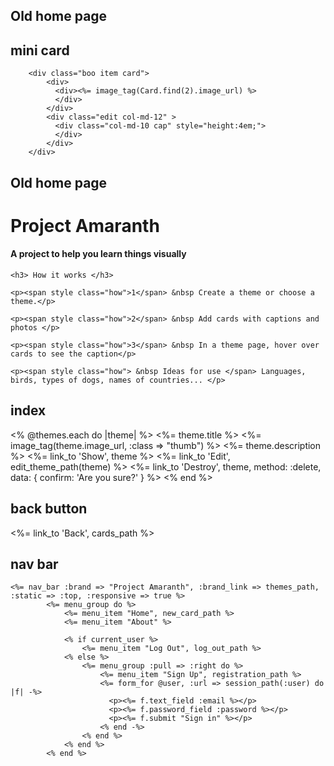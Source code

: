 

Old home page
------------------------------------------






mini card
------------------------------------------

        <div class="boo item card">
            <div>
              <div><%= image_tag(Card.find(2).image_url) %>
              </div>
            </div>
            <div class="edit col-md-12" >
              <div class="col-md-10 cap" style="height:4em;">
              </div>
            </div>
        </div>






Old home page
------------------------------------------

<h1> Project Amaranth </h1>
	<h4>A project to help you learn things visually </h4>  

	<h3> How it works </h3> 

	<p><span style class="how">1</span> &nbsp Create a theme or choose a theme.</p>

	<p><span style class="how">2</span> &nbsp Add cards with captions and photos </p>

	<p><span style class="how">3</span> &nbsp In a theme page, hover over cards to see the caption</p> 

	<p><span style class="how"> &nbsp Ideas for use </span> Languages, birds, types of dogs, names of countries... </p> 










index
------------------------------------------
  <tbody>
    <% @themes.each do |theme| %>
      <tr class="rows">
        <td><%= theme.title %></td>
        <td><%= image_tag(theme.image_url, :class => "thumb")  %></td>
        <td><%= theme.description %></td>
        <td><%= link_to 'Show', theme %></td>
        <td><%= link_to 'Edit', edit_theme_path(theme) %></td>
        <td><%= link_to 'Destroy', theme, method: :delete, data: { confirm: 'Are you sure?' } %></td>
      </tr>
    <% end %>





back button
------------------------------------------
<%= link_to 'Back', cards_path %>
	


nav bar 
------------------------------------------
	<%= nav_bar :brand => "Project Amaranth", :brand_link => themes_path,  :static => :top, :responsive => true %> 
			<%= menu_group do %> 
				<%= menu_item "Home", new_card_path %> 
				<%= menu_item "About" %>

				<% if current_user %>
        			<%= menu_item "Log Out", log_out_path %>
    			<% else %>
        			<%= menu_group :pull => :right do %>
			            <%= menu_item "Sign Up", registration_path %>
			            <%= form_for @user, :url => session_path(:user) do |f| -%>
			              <p><%= f.text_field :email %></p>
			              <p><%= f.password_field :password %></p>
			              <p><%= f.submit "Sign in" %></p>
			            <% end -%>
			        <% end %>
			    <% end %>
			<% end %>
